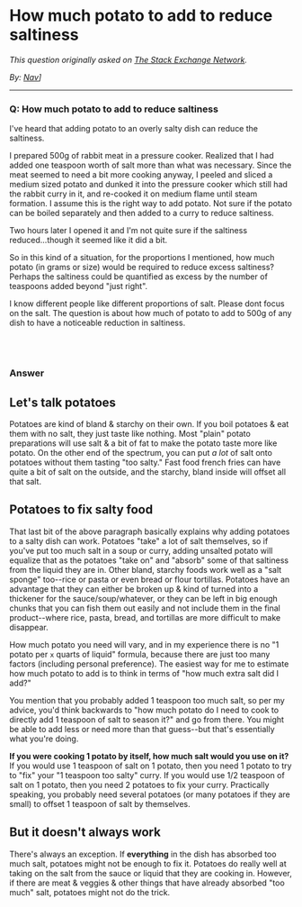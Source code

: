 # How much potato to add to reduce saltiness

_This question originally asked on [The Stack Exchange Network](https://dba.stackexchange.com/q/119575)._

_By: [Nav](https://dba.stackexchange.com/u/7812)]_
<br><hr>
### Q: How much potato to add to reduce saltiness
<p>I've heard that adding potato to an overly salty dish can reduce the saltiness.</p>
<p>I prepared 500g of rabbit meat in a pressure cooker. Realized that I had added one teaspoon worth of salt more than what was necessary. Since the meat seemed to need a bit more cooking anyway, I peeled and sliced a medium sized potato and dunked it into the pressure cooker which still had the rabbit curry in it, and re-cooked it on medium flame until steam formation.  I assume this is the right way to add potato. Not sure if the potato can be boiled separately and then added to a curry to reduce saltiness.</p>
<p>Two hours later I opened it and I'm not quite sure if the saltiness reduced...though it seemed like it did a bit.</p>
<p>So in this kind of a situation, for the proportions I mentioned, how much potato (in grams or size) would be required to reduce excess saltiness? Perhaps the saltiness could be quantified as excess by the number of teaspoons added beyond &quot;just right&quot;.</p>
<p>I know different people like different proportions of salt. Please dont focus on the salt. The question is about how much of potato to add to 500g of any dish to have a noticeable reduction in saltiness.</p>

<br><br>
### Answer 
<h2>Let's talk potatoes</h2>
<p>Potatoes are kind of bland &amp; starchy on their own. If you boil potatoes &amp; eat them with no salt, they just taste like nothing. Most &quot;plain&quot; potato preparations will use salt &amp; a bit of fat to make the potato taste more like potato. On the other end of the spectrum, you can put <em>a lot</em> of salt onto potatoes without them tasting &quot;too salty.&quot; Fast food french fries can have quite a bit of salt on the outside, and the starchy, bland inside will offset all that salt.</p>
<h2>Potatoes to fix salty food</h2>
<p>That last bit of the above paragraph basically explains why adding potatoes to a salty dish can work. Potatoes &quot;take&quot; a lot of salt themselves, so if you've put too much salt in a soup or curry, adding unsalted potato will equalize that as the potatoes &quot;take on&quot; and &quot;absorb&quot; some of that saltiness from the liquid they are in. Other bland, starchy foods work well as a &quot;salt sponge&quot; too--rice or pasta or even bread or flour tortillas. Potatoes have an advantage that they can either be broken up &amp; kind of turned into a thickener for the sauce/soup/whatever, or they can be left in big enough chunks that you can fish them out easily and not include them in the final product--where rice, pasta, bread, and tortillas are more difficult to make disappear.</p>
<p>How much potato you need will vary, and in my experience there is no &quot;1 potato per <code>x</code> quarts of liquid&quot; formula, because there are just too many factors (including personal preference). The easiest way for me to estimate how much potato to add is to think in terms of &quot;how much extra salt did I add?&quot;</p>
<p>You mention that you probably added 1 teaspoon too much salt, so per my advice, you'd think backwards to &quot;how much potato do I need to cook to directly add 1 teaspoon of salt to season it?&quot; and go from there. You might be able to add less or need more than that guess--but that's essentially what you're doing.</p>
<p><strong>If you were cooking 1 potato by itself, how much salt would you use on it?</strong> If you would use 1 teaspoon of salt on 1 potato, then you need 1 potato to try to &quot;fix&quot; your &quot;1 teaspoon too salty&quot; curry. If you would use 1/2 teaspoon of salt on 1 potato, then you need 2 potatoes to fix your curry. Practically speaking, you probably need several potatoes (or many potatoes if they are small) to offset 1 teaspoon of salt by themselves.</p>
<h2>But it doesn't always work</h2>
<p>There's always an exception. If <strong>everything</strong> in the dish has absorbed too much salt, potatoes might not be enough to fix it. Potatoes do really well at taking on the salt from the sauce or liquid that they are cooking in. However, if there are meat &amp; veggies &amp; other things that have already absorbed &quot;too much&quot; salt, potatoes might not do the trick.</p>

